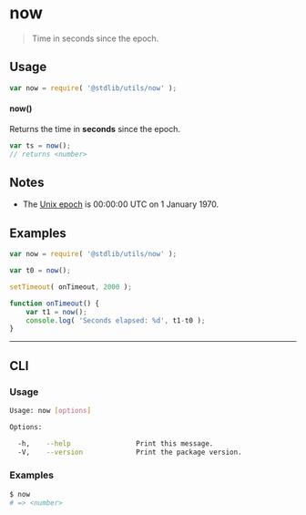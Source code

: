 # now

> Time in seconds since the epoch.


<section class="usage">

## Usage

``` javascript
var now = require( '@stdlib/utils/now' );
```

#### now()

Returns the time in __seconds__ since the epoch.

``` javascript
var ts = now();
// returns <number>
```

</section>

<!-- /.usage -->


<section class="notes">

## Notes

* The [Unix epoch][unix-epoch] is 00:00:00 UTC on 1 January 1970.

</section>

<!-- /.notes -->


<section class="examples">

## Examples

``` javascript
var now = require( '@stdlib/utils/now' );

var t0 = now();

setTimeout( onTimeout, 2000 );

function onTimeout() {
    var t1 = now();
    console.log( 'Seconds elapsed: %d', t1-t0 );
}
```

</section>

<!-- /.examples -->


---

<section class="cli">

## CLI


<section class="usage">

### Usage

``` bash
Usage: now [options]

Options:

  -h,    --help                Print this message.
  -V,    --version             Print the package version.
```

</section>

<!-- /.usage -->


<section class="notes">

</section>

<!-- /.notes -->


<section class="examples">

### Examples

``` bash
$ now
# => <number>
```

</section>

<!-- /.examples -->

</section>

<!-- /.cli -->


<section class="links">

[unix-epoch]: https://en.wikipedia.org/wiki/Unix_time

</section>

<!-- /.links -->
